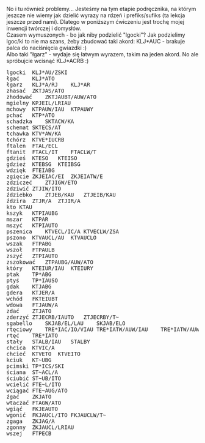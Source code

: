 No i tu również problemy... Jesteśmy na tym etapie podręcznika, na którym jeszcze nie wiemy jak dzielić wyrazy na rdzeń i prefiks/sufiks (ta lekcja jeszcze przed nami). 
Dlatego w poniższym ćwiczeniu jest trochę mojej inwencji twórczej i domysłów.   
Czasem wymuszonych - bo jak niby podzielić "lgocki"? 
Jak podzielimy lgoc/ki to nie ma szans, żeby zbudować taki akord: KLJ\*AUC - brakuje palca do naciśnięcia gwiazdki :)  
Albo taki "łgarz" - wydaje się łatwym wyrazem, takim na jeden akord. No ale spróbujcie wcisnąć KLJ\*ACRB :) 

<pre>
lgocki	KLJ*AU/ZSKI		
łgać	KLJ*ATO		
łgarz	KLJ*A/RJ	KLJ*AR	
zhasać	ZKTJAS/ATO		
zhodować	ZKTJAUBT/AUW/ATO		
mgielny	KPJEIL/LRIAU		
mchowy	KTPAUW/IAU	KTPAUWY	
pchać	KTP*ATO		
schadzka	SKTACW/KA		
schemat	SKTECS/AT		
tchawka	KTV*AW/KA		
tchórz	KTVE*IUCRB		
ftalen	FTAL/ECL		
ftanit	FTACL/IT	FTACLW/T	
gdzieś	KTESO	KTEISO	
gdzież	KTEBSG	KTEIBSG	
wdzięk	FTEIABG		
zgięcie	ZKJEIAC/EI	ZKJEIATW/E	
zdziczeć	ZTJIGW/ETO		
zdziwić	ZTJIW/ITO		
ździebko	ZTJEB/KAU	ZTJEIB/KAU	
ździra	ZTJR/A	ZTJIR/A	
kto	KTAU		
kszyk	KTPIAUBG		
mszar	KTPAR		
mszyć	KTPIAUTO		
pszenica	KTVECL/IC/A	KTVECLW/ZSA	
pszono	KTVAUCL/AU	KTVAUCLO	
wszak	FTPABG		
wszoł	FTPAULB		
zszyć	ZTPIAUTO		
zszokować	ZTPAUBG/AUW/ATO		
który	KTEIUR/IAU	KTEIURY	
ptak	TP*ABG		
ptyś	TP*IAUSO		
gdak	KTJABG		
gdera	KTJER/A		
wchód	FKTEIUBT		
wdowa	FTJAUW/A		
zdać	ZTJATO		
zderzyć	ZTJECRB/IAUTO	ZTJECRBY/T~	
sgabello	SKJAB/EL/LAU	SKJAB/ELO	
rtęciowy	TRE*IAC/IO/VIAU	TRE*IATW/AUW/IAU	TRE*IATW/AUWY
rtęć	TRE*IATO		
stały	STALB/IAU	STALBY	
chcica	KTVIC/A		
chcieć	KTVETO	KTVEITO	
kciuk	KT~UBG		
pcimski	TP*ICS/SKI		
ściana	ST~ACL/A		
ściubić	ST~UB/ITO		
wcielić	FTE~L/ITO		
wciągać	FTE~AUG/ATO		
źgać	ZKJATO		
wtaczać	FTAGW/ATO		
wgiąć	FKJEAUTO		
wgonić	FKJAUCL/ITO	FKJAUCLW/T~	
zgaga	ZKJAG/A		
zgonny	ZKJAUCL/LRIAU		
wszej	FTPECB		
</pre>
